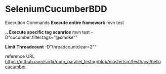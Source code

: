 # SeleniumCucumberBDD

Execution Commands
**Execute entire framework**
mvn test

**.. Execute specific tag scanrios** 
mvn test -D"cucumber.filter.tags="@smoke""

**Limit Threadcount** 
 -D"threadcountclear=2""



 reference URL
https://github.com/sirdir/pom_parallel_testng/blob/master/src/test/java/hellocucumber
